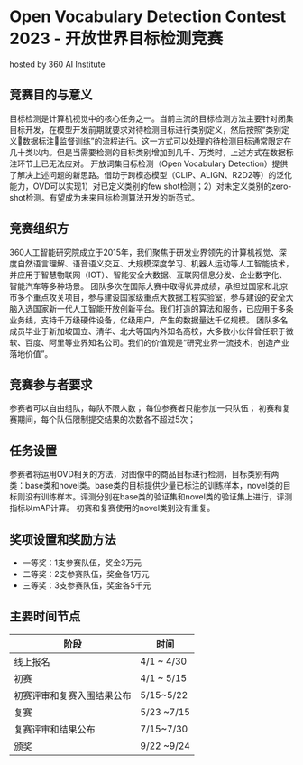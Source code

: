 
# Open Vocabulary Detection Contest 2023 - 开放世界目标检测竞赛
hosted by 360 AI Institute


## 竞赛目的与意义
目标检测是计算机视觉中的核心任务之一。当前主流的目标检测方法主要针对闭集目标开发，在模型开发前期就要求对待检测目标进行类别定义，然后按照“类别定义数据标注监督训练”的流程进行。这一方式可以处理的待检测目标通常限定在几十类以内。但是当需要检测的目标类别增加到几千、万类时，上述方式在数据标注环节上已无法应对。
开放词集目标检测（Open Vocabulary Detection）提供了解决上述问题的新思路。借助于跨模态模型（CLIP、ALIGN、R2D2等）的泛化能力，OVD可以实现1）对已定义类别的few shot检测；2）对未定义类别的zero-shot检测。有望成为未来目标检测算法开发的新范式。


## 竞赛组织方
360人工智能研究院成立于2015年，我们聚焦于研发业界领先的计算机视觉、深度自然语言理解、语音语义交互、大规模深度学习、机器人运动等人工智能技术，并应用于智慧物联网（IOT）、智能安全大数据、互联网信息分发、企业数字化、智能汽车等多种场景。
团队多次在国际大赛中取得优异成绩，承担过国家和北京市多个重点攻关项目，参与建设国家级重点大数据工程实验室，参与建设的安全大脑入选国家新一代人工智能开放创新平台。我们打造的算法和服务，已应用于多条业务线，支持千万级硬件设备，亿级用户，产生的数据量达千亿规模。
团队多名成员毕业于新加坡国立、清华、北大等国内外知名高校，大多数小伙伴曾任职于微软、百度、阿里等业界知名公司。我们的价值观是“研究业界一流技术，创造产业落地价值”。

## 竞赛参与者要求
参赛者可以自由组队，每队不限人数；
每位参赛者只能参加一只队伍；
初赛和复赛期间，每个队伍限制提交结果的次数各不超过5次；

## 任务设置
参赛者将运用OVD相关的方法，对图像中的商品目标进行检测，目标类别有两类：base类和novel类。base类的目标提供少量已标注的训练样本，novel类的目标则没有训练样本。评测分别在base类的验证集和novel类的验证集上进行，评测指标以mAP计算。
初赛和复赛使用的novel类别没有重复。


## 奖项设置和奖励方法

* 一等奖：1支参赛队伍，奖金3万元
* 二等奖：2支参赛队伍，奖金各1万元
* 三等奖：3支参赛队伍，奖金各5千元

## 主要时间节点
|  阶段 |   时间 |
|------|---------|
|  线上报名	| 4/1 ~ 4/30  |
|  初赛	| 4/1 ~ 5/15  |
|  初赛评审和复赛入围结果公布	| 5/15~5/22  |
|  复赛	| 5/23 ~7/15   |
|  复赛评审和结果公布	| 7/15~7/30  |
|  颁奖	| 9/22 ~9/24  |
